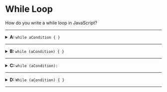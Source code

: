 # While Loop

How do you write a while loop in JavaScript?

---

<details>
<summary><strong>A: </strong> <code>while aCondition { } </code></summary>
<br>

✖ Nope.

The condition in a for loop must be surrounded by parenthesis: `( )`

</details>

---

<details>
<summary><strong>B: </strong> <code>while (aCondition) { } </code></summary>
<br>

✔ Correct!

</details>

---

<details>

<summary><strong>C: </strong> <code>while (aCondition): </code></summary>
<br>

✖ Nope.

In JavaScript, the body of a while loop is marked by curly braces `{ }`.

Some programming languages use a colon `:`, but not JS.

</details>

---

<details>

<summary><strong>D: </strong> <code>While (aCondition) { }</code></summary>
<br>

✖ Nope.

The `while` keyword in JavaScript does not have a capital "W".

</details>

---
